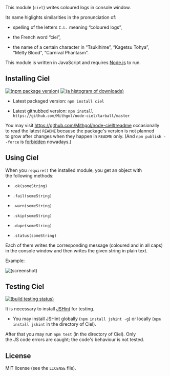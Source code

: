 This module (`ciel`) writes coloured logs in console window.

Its name higlights similarities in the pronunciation of:

* spelling of the letters `C.L.` meaning “coloured logs”,

* the French word “ciel”,

* the name of a certain character in “Tsukihime”, “Kagetsu Tohya”, “Melty Blood”, “Carnival Phantasm”.

This module is written in JavaScript and requires [Node.js](http://nodejs.org/) to run.

## Installing Ciel

[![(npm package version)](https://nodei.co/npm/ciel.png?downloads=true)](https://npmjs.org/package/ciel) [![(a histogram of downloads)](https://nodei.co/npm-dl/ciel.png?months=3&height=2)](https://npmjs.org/package/ciel)

* Latest packaged version: `npm install ciel`

* Latest githubbed version: `npm install https://github.com/Mithgol/node-ciel/tarball/master`

You may visit https://github.com/Mithgol/node-ciel#readme occasionally to read the latest `README` because the package's version is not planned to grow after changes when they happen in `README` only. (And `npm publish --force` is [forbidden](http://blog.npmjs.org/post/77758351673/no-more-npm-publish-f) nowadays.)

## Using Ciel

When you `require()` the installed module, you get an object with the following methods:

* `.ok(someString)`

* `.fail(someString)`

* `.warn(someString)`

* `.skip(someString)`

* `.dupe(someString)`

* `.status(someString)`

Each of them writes the corresponding message (coloured and in all caps) in the console window and then writes the given string in plain text.

Example:

![(screenshot)](https://ipfs.io/ipfs/QmY9QSyyfSr7ChXz8UmWkPAGdCu1sj85TS1F4yPqb5STUz)

## Testing Ciel

[![(build testing status)](https://img.shields.io/travis/Mithgol/node-ciel/master.svg?style=plastic)](https://travis-ci.org/Mithgol/node-ciel)

It is necessary to install [JSHint](http://jshint.com/) for testing.

* You may install JSHint globally (`npm install jshint -g`) or locally (`npm install jshint` in the directory of Ciel).

After that you may run `npm test` (in the directory of Ciel). Only the JS code errors are caught; the code's behaviour is not tested.

## License

MIT license (see the `LICENSE` file).
